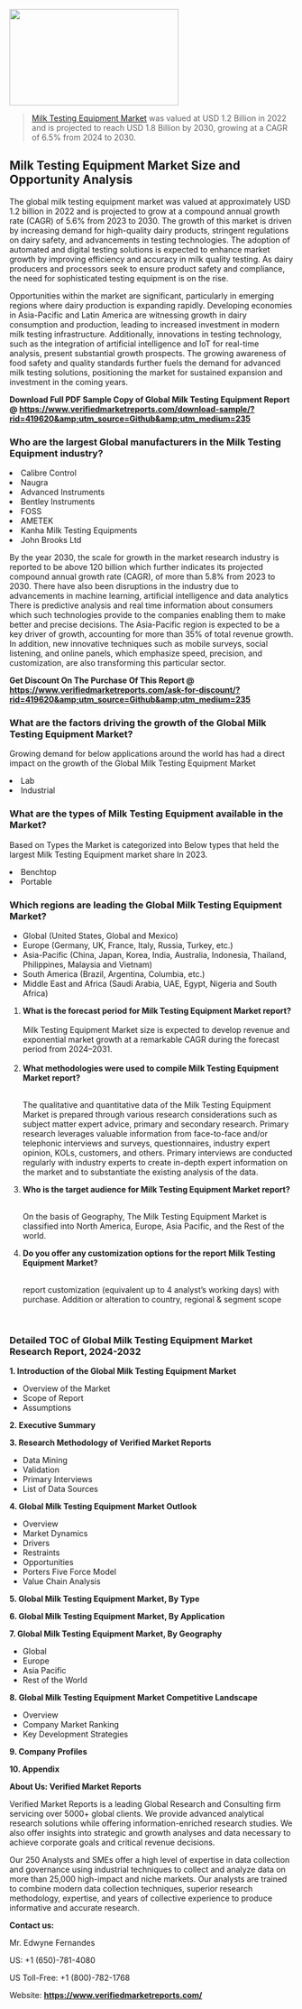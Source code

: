 <img src="https://ffe5etoiles.com/wp-content/uploads/2024/12/MST1-300x171.png" alt="" width="300" height="171" class="alignnone size-medium wp-image-20088" /><blockquote><p><p><a href="https://www.verifiedmarketreports.com/download-sample/?rid=419620&utm_source=Github&utm_medium=235" target="_blank">Milk Testing Equipment Market</a> was valued at USD 1.2 Billion in 2022 and is projected to reach USD 1.8 Billion by 2030, growing at a CAGR of 6.5% from 2024 to 2030.</p></blockquote><p><h2>Milk Testing Equipment Market Size and Opportunity Analysis</h2> <p>The global milk testing equipment market was valued at approximately USD 1.2 billion in 2022 and is projected to grow at a compound annual growth rate (CAGR) of 5.6% from 2023 to 2030. The growth of this market is driven by increasing demand for high-quality dairy products, stringent regulations on dairy safety, and advancements in testing technologies. The adoption of automated and digital testing solutions is expected to enhance market growth by improving efficiency and accuracy in milk quality testing. As dairy producers and processors seek to ensure product safety and compliance, the need for sophisticated testing equipment is on the rise.</p> <p>Opportunities within the market are significant, particularly in emerging regions where dairy production is expanding rapidly. Developing economies in Asia-Pacific and Latin America are witnessing growth in dairy consumption and production, leading to increased investment in modern milk testing infrastructure. Additionally, innovations in testing technology, such as the integration of artificial intelligence and IoT for real-time analysis, present substantial growth prospects. The growing awareness of food safety and quality standards further fuels the demand for advanced milk testing solutions, positioning the market for sustained expansion and investment in the coming years.</p> </p><p class=""><strong>Download Full PDF Sample Copy of Global Milk Testing Equipment Report @ <a href="https://www.verifiedmarketreports.com/download-sample/?rid=419620&amp;utm_source=Github&amp;utm_medium=235" target="_blank">https://www.verifiedmarketreports.com/download-sample/?rid=419620&amp;utm_source=Github&amp;utm_medium=235</a></strong></p><h3 id="" class="">Who are the largest Global manufacturers in the Milk Testing Equipment industry?</h3><p><li>Calibre Control</li><li> Naugra</li><li> Advanced Instruments</li><li> Bentley Instruments</li><li> FOSS</li><li> AMETEK</li><li> Kanha Milk Testing Equipments</li><li> John Brooks Ltd</li></p><div class=""><div class="" dir="" data-message-author-role="" data-message-id="" data-message-model-slug=""><div class=""><div class=""><div class=""><div class="" dir="" data-message-author-role="" data-message-id="" data-message-model-slug=""><div class=""><div class=""><p>By the year 2030, the scale for growth in the market research industry is reported to be above 120 billion which further indicates its projected compound annual growth rate (CAGR), of more than 5.8% from 2023 to 2030. There have also been disruptions in the industry due to advancements in machine learning, artificial intelligence and data analytics There is predictive analysis and real time information about consumers which such technologies provide to the companies enabling them to make better and precise decisions. The Asia-Pacific region is expected to be a key driver of growth, accounting for more than 35% of total revenue growth. In addition, new innovative techniques such as mobile surveys, social listening, and online panels, which emphasize speed, precision, and customization, are also transforming this particular sector.</p><p><strong>Get Discount On The Purchase Of This Report @&nbsp; <a href="https://www.verifiedmarketreports.com/ask-for-discount/?rid=419620&amp;utm_source=Github&amp;utm_medium=235" target="_blank">https://www.verifiedmarketreports.com/ask-for-discount/?rid=419620&amp;utm_source=Github&amp;utm_medium=235</a></strong></p></div></div></div></div></div></div></div></div><h3 id="" class="">What are the factors driving the growth of the Global Milk Testing Equipment Market?</h3><p id="" class="">Growing demand for below applications around the world has had a direct impact on the growth of the Global Milk Testing Equipment Market</p><p id="" class=""><li>Lab</li><li> Industrial</li></p><h3 id="" class="">What are the types of Milk Testing Equipment available in the Market?</h3><p id="" class="">Based on Types the Market is categorized into Below types that held the largest Milk Testing Equipment market share In 2023.</p><p id="" class=""><li>Benchtop</li><li> Portable</li></p><h3 id="" class="">Which regions are leading the Global Milk Testing Equipment Market?</h3><ul><li>Global (United States, Global and Mexico)</li><li>Europe (Germany, UK, France, Italy, Russia, Turkey, etc.)</li><li>Asia-Pacific (China, Japan, Korea, India, Australia, Indonesia, Thailand, Philippines, Malaysia and Vietnam)</li><li>South America (Brazil, Argentina, Columbia, etc.)</li><li>Middle East and Africa (Saudi Arabia, UAE, Egypt, Nigeria and South Africa)</li></ul><p><ol><li><strong>What is the forecast period for Milk Testing Equipment Market report?<br /></strong><br /><span data-sheets-root="1" data-sheets-value="{&quot;1&quot;:2,&quot;2&quot;:&quot;XXXX size is expected to develop revenue and exponential market growth at a remarkable CAGR during the forecast period from 2024&ndash;2030.&quot;}" data-sheets-userformat="{&quot;2&quot;:12674,&quot;4&quot;:{&quot;1&quot;:2,&quot;2&quot;:16776960},&quot;10&quot;:2,&quot;11&quot;:0,&quot;15&quot;:&quot;Arial&quot;,&quot;16&quot;:12}">Milk Testing Equipment Market size is expected to develop revenue and exponential market growth at a remarkable CAGR during the forecast period from 2024&ndash;2031.</span><br /><br /></li><li><strong>What methodologies were used to compile Milk Testing Equipment Market report?<br /><br /></strong><p>The qualitative and quantitative data of the&nbsp;Milk Testing Equipment Market is prepared through various research considerations such as subject matter expert advice, primary and secondary research. Primary research leverages valuable information from face-to-face and/or telephonic interviews and surveys, questionnaires, industry expert opinion, KOLs, customers, and others. Primary interviews are conducted regularly with industry experts to create in-depth expert information on the market and to substantiate the existing analysis of the data.&nbsp;</p></li><li><strong>Who is the target audience for Milk Testing Equipment Market report?<br /><br /></strong><p>On the basis of Geography, The&nbsp;Milk Testing Equipment Market is classified into North America, Europe, Asia Pacific, and the Rest of the world.</p></li><li><strong>Do you offer any customization options for the report Milk Testing Equipment Market?<br /><br /></strong><p>report customization (equivalent up to 4 analyst&rsquo;s working days) with purchase. Addition or alteration to country, regional &amp; segment scope</p><p>&nbsp;</p></li></ol></p><h3 id="" class="">Detailed TOC of Global Milk Testing Equipment Market Research Report, 2024-2032</h3><p id="" class=""><strong>1. Introduction of the Global Milk Testing Equipment Market</strong></p><ul><li>Overview of the Market</li><li>Scope of Report</li><li>Assumptions</li></ul><p id="" class=""><strong>2. Executive Summary</strong></p><p id="" class=""><strong>3. Research Methodology of&nbsp;Verified Market Reports</strong></p><ul><li>Data Mining</li><li>Validation</li><li>Primary Interviews</li><li>List of Data Sources</li></ul><p id="" class=""><strong>4. Global Milk Testing Equipment Market Outlook</strong></p><ul><li>Overview</li><li>Market Dynamics</li><li>Drivers</li><li>Restraints</li><li>Opportunities</li><li>Porters Five Force Model</li><li>Value Chain Analysis</li></ul><p id="" class=""><strong>5. Global Milk Testing Equipment Market, By&nbsp;Type</strong></p><p id="" class=""><strong>6. Global Milk Testing Equipment Market, By Application</strong></p><p id="" class=""><strong>7. Global Milk Testing Equipment Market, By Geography</strong></p><ul><li>Global</li><li>Europe</li><li>Asia Pacific</li><li>Rest of the World</li></ul><p id="" class=""><strong>8. Global Milk Testing Equipment Market Competitive Landscape</strong></p><ul><li>Overview</li><li>Company Market Ranking</li><li>Key Development Strategies</li></ul><p id="" class=""><strong>9. Company Profiles</strong></p><p id="" class=""><strong>10. Appendix</strong></p><p id="" class=""><strong>About Us: Verified Market Reports</strong></p><p id="" class="">Verified Market Reports is a leading Global Research and Consulting firm servicing over 5000+ global clients. We provide advanced analytical research solutions while offering information-enriched research studies. We also offer insights into strategic and growth analyses and data necessary to achieve corporate goals and critical revenue decisions.</p><p id="" class="">Our 250 Analysts and SMEs offer a high level of expertise in data collection and governance using industrial techniques to collect and analyze data on more than 25,000 high-impact and niche markets. Our analysts are trained to combine modern data collection techniques, superior research methodology, expertise, and years of collective experience to produce informative and accurate research.</p><p id="" class=""><strong>Contact us:</strong></p><p id="" class="">Mr. Edwyne Fernandes</p><p id="" class="">US: +1 (650)-781-4080</p><p id="" class="">US Toll-Free: +1 (800)-782-1768</p><p id="" class="">Website: <a target="" data-test-app-aware-link=""><strong>https://www.verifiedmarketreports.com/</strong></a></p>
